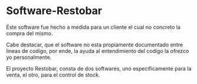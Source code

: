 Software-Restobar
=================

Éste software fue hecho a medida para un cliente el cual no concreto la compra del mismo.


Cabe destacar, que el software no esta propiamente documentado entre lineas de codigo, por ende, la ayuda al entendimiento del codigo la ofrezco yo personalmente.

El proyecto Restobar, consta de dos softwares, uno especificamente para la venta, el otro, para el control de stock.
